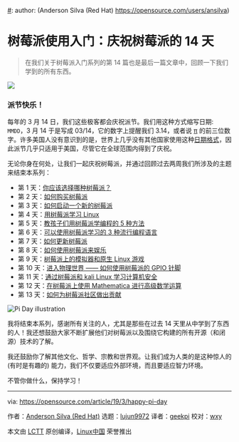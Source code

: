 [#]: collector: (lujun9972)
[#]: translator: (geekpi)
[#]: reviewer: (wxy)
[#]: publisher: ( )
[#]: url: ( )
[#]: subject: (14 days of celebrating the Raspberry Pi)
[#]: via: (https://opensource.com/article/19/3/happy-pi-day)
[#]: author: (Anderson Silva (Red Hat) https://opensource.com/users/ansilva)

树莓派使用入门：庆祝树莓派的 14 天
======

> 在我们关于树莓派入门系列的第 14 篇也是最后一篇文章中，回顾一下我们学到的所有东西。

![][1]

### 派节快乐！

每年的 3 月 14 日，我们这些极客都会庆祝派节。我们用这种方式缩写日期: `MMDD`，3 月 14 于是写成 03/14，它的数字上提醒我们 3.14，或者说 [π][2] 的前三位数字。许多美国人没有意识到的是，世界上几乎没有其他国家使用这种[日期格式][3]，因此派节几乎只适用于美国，尽管它在全球范围内得到了庆祝。

无论你身在何处，让我们一起庆祝树莓派，并通过回顾过去两周我们所涉及的主题来结束本系列：

* 第 1 天：[你应该选择哪种树莓派？][4]
* 第 2 天：[如何购买树莓派][5]
* 第 3 天：[如何启动一个新的树莓派][6]
* 第 4 天：[用树莓派学习 Linux][7]
* 第 5 天：[教孩子们用树莓派学编程的 5 种方法][8]
* 第 6 天：[可以使用树莓派学习的 3 种流行编程语言][9]
* 第 7 天：[如何更新树莓派][10]
* 第 8 天：[如何使用树莓派来娱乐][11]
* 第 9 天：[树莓派上的模拟器和原生 Linux 游戏][12]
* 第 10 天：[进入物理世界 —— 如何使用树莓派的 GPIO 针脚][13]
* 第 11 天：[通过树莓派和 kali Linux 学习计算机安全][14]
* 第 12 天：[在树莓派上使用 Mathematica 进行高级数学运算][15]
* 第 13 天：[如何为树莓派社区做出贡献][16]

![Pi Day illustration][18]

我将结束本系列，感谢所有关注的人，尤其是那些在过去 14 天里从中学到了东西的人！我还想鼓励大家不断扩展他们对树莓派以及围绕它构建的所有开源（和闭源）技术的了解。

我还鼓励你了解其他文化、哲学、宗教和世界观。让我们成为人类的是这种惊人的 (有时是有趣的) 能力，我们不仅要适应外部环境，而且要适应智力环境。

不管你做什么，保持学习！

--------------------------------------------------------------------------------

via: https://opensource.com/article/19/3/happy-pi-day

作者：[Anderson Silva (Red Hat)][a]
选题：[lujun9972][b]
译者：[geekpi](https://github.com/geekpi)
校对：[wxy](https://github.com/wxy)

本文由 [LCTT](https://github.com/LCTT/TranslateProject) 原创编译，[Linux中国](https://linux.cn/) 荣誉推出

[a]: https://opensource.com/users/ansilva
[b]: https://github.com/lujun9972
[1]: https://opensource.com/sites/default/files/styles/image-full-size/public/lead-images/raspberry-pi-juggle.png?itok=oTgGGSRA
[2]: https://www.piday.org/million/
[3]: https://en.wikipedia.org/wiki/Date_format_by_country
[4]: https://linux.cn/article-10611-1.html
[5]: https://linux.cn/article-10615-1.html
[6]: https://linux.cn/article-10644-1.html
[7]: https://linux.cn/article-10645-1.html
[8]: https://linux.cn/article-10653-1.html
[9]: https://linux.cn/article-10661-1.html
[10]: https://linux.cn/article-10665-1.html
[11]: https://linux.cn/article-10669-1.html
[12]: https://linux.cn/article-10682-1.html
[13]: https://linux.cn/article-10687-1.html
[14]: https://linux.cn/article-10690-1.html
[15]: https://linux.cn/article-10711-1.html
[16]: https://linux.cn/article-10731-1.html
[17]: /file/426561
[18]: https://opensource.com/sites/default/files/uploads/raspberrypi_14_piday.jpg (Pi Day illustration)

